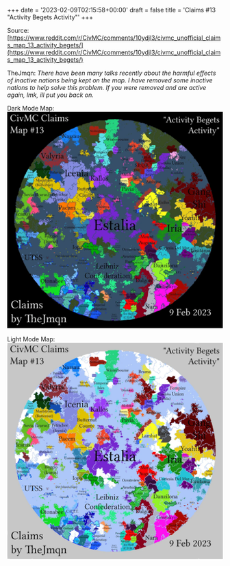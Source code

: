 +++
date = '2023-02-09T02:15:58+00:00'
draft = false
title = 'Claims #13 "Activity Begets Activity"'
+++

Source: [https://www.reddit.com/r/CivMC/comments/10ydjl3/civmc_unofficial_claims_map_13_activity_begets/](https://www.reddit.com/r/CivMC/comments/10ydjl3/civmc_unofficial_claims_map_13_activity_begets/)

TheJmqn: *There have been many talks recently about the harmful effects of inactive nations being kept on the map. I have removed some inactive nations to help solve this problem. If you were removed and are active again, lmk, ill put you back on.*

Dark Mode Map:
[![Claims #13](https://raw.githubusercontent.com/CivMC-Map-Archive/civmc-map-archive.github.io/refs/heads/main/static/images/CivMC-Claims-13.webp)](https://raw.githubusercontent.com/CivMC-Map-Archive/civmc-map-archive.github.io/refs/heads/main/static/images/CivMC-Claims-13.webp)

Light Mode Map:
[![Claims #13 Light](https://raw.githubusercontent.com/CivMC-Map-Archive/civmc-map-archive.github.io/refs/heads/main/static/images/CivMC-Claims-13-Light.webp)](https://raw.githubusercontent.com/CivMC-Map-Archive/civmc-map-archive.github.io/refs/heads/main/static/images/CivMC-Claims-13-Light.webp)
